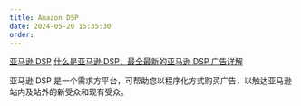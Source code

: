 ```yaml
---
title: Amazon DSP
date: 2024-05-20 15:35:30
order: 
---
```


[亚马逊 DSP](https://advertising.amazon.com/solutions/products/amazon-dsp)
[什么是亚马逊 DSP，最全最新的亚马逊 DSP 广告详解](https://zhuanlan.zhihu.com/p/428812907)

亚马逊 DSP 是一个需求方平台，可帮助您以程序化方式购买广告，以触达亚马逊站内及站外的新受众和现有受众。
